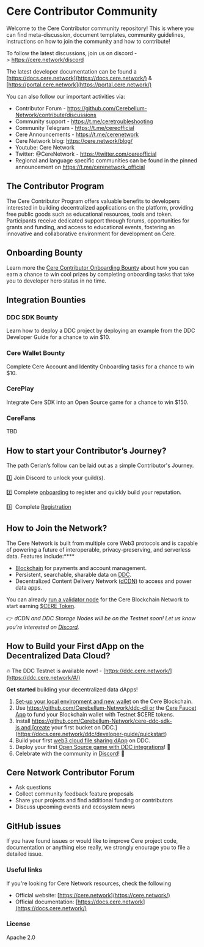 # Cere Contributor Community

Welcome to the Cere Contributor community repository! This is where you can find meta-discussion, document templates, community guidelines, instructions on how to join the community and how to contribute!

To follow the latest discussions, join us on discord -> https://cere.network/discord

The latest developer documentation can be found a [https://docs.cere.network](https://docs.cere.network/) & [https://portal.cere.network](https://portal.cere.network/)

You can also follow our important activities via:

- Contributor Forum - https://github.com/Cerebellum-Network/contribute/discussions
- Community support - https://t.me/ceretroubleshooting
- Community Telegram - https://t.me/cereofficial
- Cere Announcements - https://t.me/cerenetwork
- Cere Network blog: https://cere.network/blog/
- Youtube: Cere Network
- Twitter: @CereNetwork - https://twitter.com/cereofficial
- Regional and language specific communities can be found in the pinned announcement on https://t.me/cerenetwork_official

## The Contributor Program

The Cere Contributor Program offers valuable benefits to developers interested in building decentralized applications on the platform, providing free public goods such as educational resources, tools and token. Participants receive dedicated support through forums, opportunities for grants and funding, and access to educational events, fostering an innovative and collaborative environment for development on Cere.

## Onboarding Bounty

Learn more the [Cere Contributor Onboarding Bounty](https://www.notion.so/738ceabdcc704dcda236160c954d9a8d?pvs=21) about how you can earn a chance to win cool prizes by completing onboarding tasks that take you to developer hero status in no time. 

## Integration Bounties

### DDC SDK Bounty

Learn how to deploy a DDC project by deploying an example from the DDC Developer Guide for a chance to win $10.

### Cere Wallet Bounty

Complete Cere Account and Identity Onboarding tasks for a chance to win $10.

### CerePlay

Integrate Cere SDK into an Open Source game for a chance to win $150.

### CereFans

TBD

## **How to start your Contributor’s Journey?**

The path Cerian’s follow can be laid out as a simple Contributor's Journey.

1️⃣ Join Discord to unlock your guild(s).

2️⃣ Complete [onboarding](https://www.notion.so/738ceabdcc704dcda236160c954d9a8d?pvs=21) to register and quickly build your reputation.

3️⃣  Complete [Registration](https://noteforms.com/forms/contributor-sign-up)

## How to Join the Network?

The Cere Network is built from multiple core Web3 protocols and is capable of powering a future of interoperable, privacy-preserving, and serverless data. Features include:****

- [Blockchain](https://www.notion.so/6872011fd18d409ba6f08bc18cb57ff8?pvs=21) for payments and account management.
- Persistent, searchable, sharable data on [DDC](https://www.notion.so/4bd55be437b642158bb3ab28961d8ee6?pvs=21).
- Decentralized Content Delivery Network ([dCDN](https://www.notion.so/8a29b6882e754c6caa952a1ca844dc27?pvs=21)) to access and power data apps.

You can already [run a validator node](https://docs.cere.network/node/install-and-update/start-a-node) for the Cere Blockchain Network to start earning [$CERE Token](https://www.notion.so/681bb1442f084a438be681e8df244335?pvs=21).

👉 *dCDN and DDC Storage Nodes will be on the Testnet soon! Let us know you’re interested on [Discord](https://discord.gg/sR3hyRp6PK).*

## How to Build your First dApp on the Decentralized Data Cloud?

🔥 The DDC Testnet is available now! - [https://ddc.cere.network/](https://ddc.cere.network/#/)

**Get started** building your decentralized data dApps!

1. [Set-up your local environment and new wallet](https://docs.cere.network/ddc/developer-guide/setup) on the Cere Blockchain.
2. Use https://github.com/Cerebellum-Network/ddc-cli or the [Cere Faucet App](https://stats.cere.network/faucet) to fund your Blockchain wallet with Testnet $CERE tokens.
3. Install https://github.com/Cerebellum-Network/cere-ddc-sdk-js and [create your first bucket on DDC.](https://docs.cere.network/ddc/developer-guide/quickstart)
4. Build your first [web3 cloud file sharing dApp](https://docs.cere.network/ddc/developer-guide/examples/file-sharing-platform) on DDC.
5. Deploy your first [Open Source game with DDC integrations](https://app.dework.xyz/cere-network/main-space-35372?taskId=f8f34866-5d69-4a83-841c-8deb145044a3)! 👾
6. Celebrate with the community in [Discord](https://discord.gg/sR3hyRp6PK)! 🚀

## Cere Network Contributor Forum

- Ask questions
- Collect community feedback feature proposals
- Share your projects and find additional funding or contributors
- Discuss upcoming events and ecosystem news

## GitHub issues

If you have found issues or would like to improve Cere project code, documentation or anything else really, we strongly enourage you to file a detailed issue.

### Useful links

If you're looking for Cere Network resources, check the following

- Official website: [https://cere.network](https://cere.network/)
- Official documentation: [https://docs.cere.network](https://docs.cere.network/)

### License

Apache 2.0
